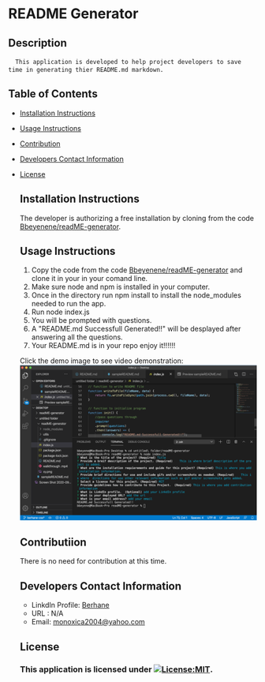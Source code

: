 # README Generator
   ## Description
      This application is developed to help project developers to save time in generating thier README.md markdown.
   ## Table of Contents
   * [Installation Instructions](#installation-instructions)
   
   * [Usage Instructions](#usage-instructions)
   
   * [Contribution](#Contribution)
   
   * [Developers Contact Information](#Developers-Contact-Information)
     
* [License](#license)

   ## Installation Instructions
   The developer is authorizing a free installation by cloning from the code [Bbeyenene/readME-generator](https://github.com/Bbeyenene/readME-generator).
   ## Usage Instructions
   1. Copy the code from the code [Bbeyenene/readME-generator](https://github.com/Bbeyenene/readME-generator) and clone it in your in your comand line.
   2. Make sure node and npm is installed in your computer.
   3. Once in the directory run npm install to install the node_modules needed to run the app.
   4. Run node index.js 
   5. You will be prompted with questions.
   6. A "README.md Successfull Generated!!" will be desplayed after answering all the questions.
   7. Your README.md is in your repo enjoy it!!!!!!
   
   Click the demo image to see video demonstration:
   [![Watch the video](walkme.png)](https://drive.google.com/file/d/1HI4Dj1PAfG7sfshxz_c3LiTg2LT_1UNk/view?usp=sharing)

   ## Contributiion
   There is no need for contribution at this time.
   
   ## Developers Contact Information
    * LinkdIn Profile: [Berhane](https://www.linkedin.com/in/berhane-beyene/)
    * URL : N/A
    * Email: monoxica2004@yahoo.com
   ## License
    ### This application is licensed under [![License:MIT](https://img.shields.io/badge/License-MIT-yellow.svg)](https://opensource.org/licenses/MIT).
  